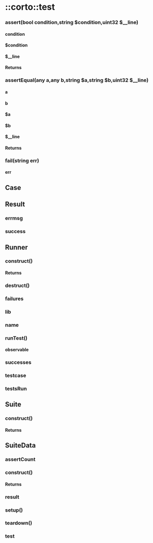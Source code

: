 # ::corto::test
### assert(bool condition,string $condition,uint32 $__line)
#### condition
#### $condition
#### $__line
#### Returns
### assertEqual(any a,any b,string $a,string $b,uint32 $__line)
#### a
#### b
#### $a
#### $b
#### $__line
#### Returns
### fail(string err)
#### err

## Case

## Result
### errmsg
### success

## Runner
### construct()
#### Returns
### destruct()
### failures
### lib
### name
### runTest()
#### observable
### successes
### testcase
### testsRun

## Suite
### construct()
#### Returns

## SuiteData
### assertCount
### construct()
#### Returns
### result
### setup()
### teardown()
### test
